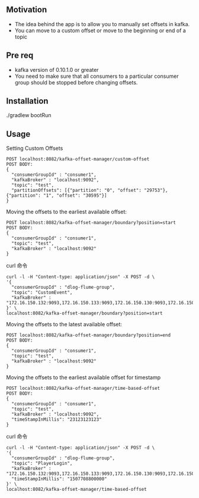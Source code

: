 ## Motivation

- The idea behind the app is to allow you to manually set offsets in kafka.
- You can move to a custom offset or move to the beginning or end of a topic

## Pre req
- kafka version of 0.10.1.0 or greater
- You need to make sure that all consumers to a particular consumer group should be stopped before changing offsets.

## Installation

./gradlew bootRun 

## Usage
Setting Custom Offsets
```
POST localhost:8082/kafka-offset-manager/custom-offset
POST BODY:
{
  "consumerGroupId" : "consumer1",
  "kafkaBroker" : "localhost:9092",
  "topic": "test",
  "partitionOffsets": [{"partition": "0", "offset": "29753"}, {"partition": "1", "offset": "30595"}]
}
```

Moving the offsets to the earliest available offset:
```
POST localhost:8082/kafka-offset-manager/boundary?position=start
POST BODY:
{
  "consumerGroupId" : "consumer1",
  "topic": "test",
  "kafkaBroker" : "localhost:9092"
}
```

curl 命令
```
curl -l -H "Content-type: application/json" -X POST -d \
'{
  "consumerGroupId" : "dlog-flume-group",
  "topic": "CustomEvent",
  "kafkaBroker" : "172.16.150.132:9093,172.16.150.133:9093,172.16.150.130:9093,172.16.150.131:9093"
}' \
localhost:8082/kafka-offset-manager/boundary?position=start
```

Moving the offsets to the latest available offset:
```
POST localhost:8082/kafka-offset-manager/boundary?position=end
POST BODY:
{
  "consumerGroupId" : "consumer1",
  "topic": "test",
  "kafkaBroker" : "localhost:9092"
}
```

Moving the offsets to the earliest available offset for timestamp
```
POST localhost:8082/kafka-offset-manager/time-based-offset
POST BODY:
{
  "consumerGroupId" : "consumer1",
  "topic": "test",
  "kafkaBroker" : "localhost:9092",
  "timeStampInMillis": "23123123123"
}
```

curl 命令
```
curl -l -H "Content-type: application/json" -X POST -d \
'{
  "consumerGroupId" : "dlog-flume-group",
  "topic": "PlayerLogin",
  "kafkaBroker" : "172.16.150.132:9093,172.16.150.133:9093,172.16.150.130:9093,172.16.150.131:9093",
  "timeStampInMillis": "1507708800000"
}' \
localhost:8082/kafka-offset-manager/time-based-offset
```
